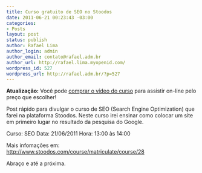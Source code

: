 ```yaml
---
title: Curso gratuito de SEO no Stoodos
date: 2011-06-21 00:23:43 -03:00
categories:
- Posts
layout: post
status: publish
author: Rafael Lima
author_login: admin
author_email: contato@rafael.adm.br
author_url: http://rafael.lima.myopenid.com/
wordpress_id: 527
wordpress_url: http://rafael.adm.br/?p=527
---
```


<strong>Atualiza&ccedil;&atilde;o:</strong> Voc&ecirc; pode <a href="https://ecommerce.bielsystems.com.br/checkout/curso-seo">comprar o v&iacute;deo do curso</a> para assistir on-line pelo pre&ccedil;o que escolher!

Post r&aacute;pido para divulgar o curso de SEO (Search Engine Optimization) que farei na plataforma Stoodos.
Neste curso irei ensinar como colocar um site em primeiro lugar no resultado da pesquisa do Google.

Curso: SEO
Data: 21/06/2011
Hora: 13:00 &agrave;s 14:00

Mais infoma&ccedil;&otilde;es em: <a href="http://www.stoodos.com/course/matriculate/course/28">http://www.stoodos.com/course/matriculate/course/28</a>

Abra&ccedil;o e at&eacute; a pr&oacute;xima.
